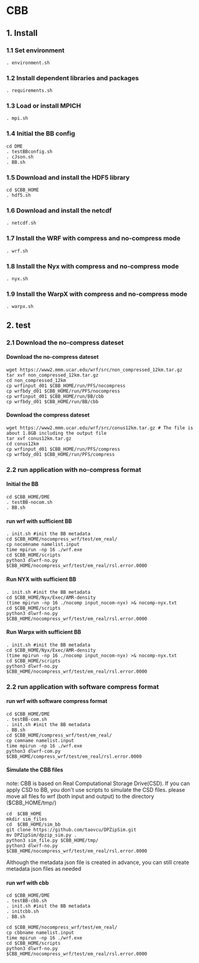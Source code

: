 # CBB

## 1. Install

### 1.1 Set environment

```
. environment.sh
```

### 1.2 Install dependent libraries and packages
```
. requirements.sh
```

### 1.3 Load or install MPICH

```
. mpi.sh
```

### 1.4 Initial the BB config
```
cd DME
. testBBconfig.sh 
. cJson.sh
. BB.sh
```

### 1.5 Download and install the HDF5 library 

```
cd $CBB_HOME
. hdf5.sh
```

### 1.6 Download and install the netcdf

```
. netcdf.sh
```

### 1.7 Install the WRF with compress and no-compress mode

```
. wrf.sh
```

### 1.8 Install the Nyx with compress and no-compress mode

```
. nyx.sh
```

### 1.9 Install the WarpX with compress and no-compress mode

```
. warpx.sh
```

## 2. test
### 2.1 Download the no-compress dateset  
#### Download the no-compress dateset  
```
wget https://www2.mmm.ucar.edu/wrf/src/non_compressed_12km.tar.gz
tar xvf non_compressed_12km.tar.gz
cd non_compressed_12km
cp wrfinput_d01 $CBB_HOME/run/PFS/nocompress
cp wrfbdy_d01 $CBB_HOME/run/PFS/nocompress
cp wrfinput_d01 $CBB_HOME/run/BB/cbb
cp wrfbdy_d01 $CBB_HOME/run/BB/cbb
```
#### Download the compress dateset  
```
wget https://www2.mmm.ucar.edu/wrf/src/conus12km.tar.gz # The file is about 1.8GB including the output file
tar xvf conus12km.tar.gz
cd conus12km
cp wrfinput_d01 $CBB_HOME/run/PFS/compress
cp wrfbdy_d01 $CBB_HOME/run/PFS/compress
```

### 2.2 run application with no-compress format
#### Initial the BB 
```
cd $CBB_HOME/DME
. testBB-nocom.sh
. BB.sh
```
#### run wrf with sufficient BB
```
. init.sh #init the BB metadata
cd $CBB_HOME/nocompress_wrf/test/em_real/
cp nocomname namelist.input
time mpirun -np 16 ./wrf.exe
cd $CBB_HOME/scripts
python3 dlwrf-no.py $CBB_HOME/nocompress_wrf/test/em_real/rsl.error.0000
```
#### Run NYX with sufficient BB
```
. init.sh #init the BB metadata
cd $CBB_HOME/Nyx/Exec/AMR-density
(time mpirun -np 16 ./nocomp input_nocom-nyx) >& nocomp-nyx.txt
cd $CBB_HOME/scripts
python3 dlwrf-no.py $CBB_HOME/nocompress_wrf/test/em_real/rsl.error.0000
```
#### Run Warpx with sufficient BB
```
. init.sh #init the BB metadata
cd $CBB_HOME/Nyx/Exec/AMR-density
(time mpirun -np 16 ./nocomp input_nocom-nyx) >& nocomp-nyx.txt
cd $CBB_HOME/scripts
python3 dlwrf-no.py $CBB_HOME/nocompress_wrf/test/em_real/rsl.error.0000
```
### 2.2 run application with  software compress format
#### run wrf with software compress format
```
cd $CBB_HOME/DME
. testBB-com.sh
. init.sh #init the BB metadata
. BB.sh
cd $CBB_HOME/compress_wrf/test/em_real/
cp comname namelist.input
time mpirun -np 16 ./wrf.exe
python3 dlwrf-com.py $CBB_HOME/compress_wrf/test/em_real/rsl.error.0000
```

#### Simulate the CBB files
note: CBB is based on Real Computational Storage Drive(CSD). If you can apply CSD to BB, you don't use scripts to simulate the CSD files. 
please move all files fo wrf (both input and output) to the directory ($CBB_HOME/tmp/) 
```
cd  $CBB_HOME
mkdir sim_files
cd  $CBB_HOME/sim_bb
git clone https://github.com/taovcu/DPZipSim.git
mv DPZipSim/dpzip_sim.py . 
python3 sim_file.py $CBB_HOME/tmp/
python3 dlwrf-no.py $CBB_HOME/nocompress_wrf/test/em_real/rsl.error.0000
```
Although the metadata json file is created in advance, you can still create metadata json files as needed

#### run wrf with cbb
```
cd $CBB_HOME/DME
. testBB-cbb.sh
. init.sh #init the BB metadata
. initcbb.sh
. BB.sh

cd $CBB_HOME/nocompress_wrf/test/em_real/
cp cbbname namelist.input
time mpirun -np 16 ./wrf.exe
cd $CBB_HOME/scripts
python3 dlwrf-no.py $CBB_HOME/nocompress_wrf/test/em_real/rsl.error.0000
```


